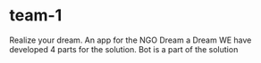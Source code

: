# team-1
Realize your dream.
An app for the NGO Dream a Dream
WE have developed 4 parts for the solution.
Bot is a part of the solution

